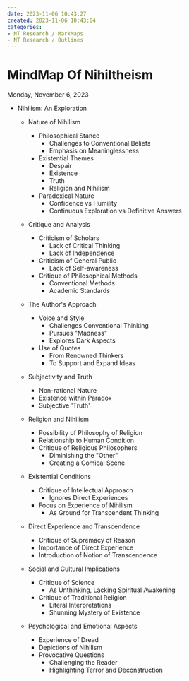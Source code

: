 ```yaml
---
date: 2023-11-06 10:43:27
created: 2023-11-06 10:43:04
categories:
- NT Research / MarkMaps
- NT Research / Outlines
---
```


# MindMap Of Nihiltheism

Monday, November 6, 2023

- Nihilism: An Exploration
    - Nature of Nihilism
        - Philosophical Stance
            - Challenges to Conventional Beliefs
            - Emphasis on Meaninglessness
        - Existential Themes
            - Despair
            - Existence
            - Truth
            - Religion and Nihilism
        - Paradoxical Nature
            - Confidence vs Humility
            - Continuous Exploration vs Definitive Answers

    - Critique and Analysis
        - Criticism of Scholars
            - Lack of Critical Thinking
            - Lack of Independence
        - Criticism of General Public
            - Lack of Self-awareness
        - Critique of Philosophical Methods
            - Conventional Methods
            - Academic Standards

    - The Author's Approach
        - Voice and Style
            - Challenges Conventional Thinking
            - Pursues "Madness"
            - Explores Dark Aspects
        - Use of Quotes
            - From Renowned Thinkers
            - To Support and Expand Ideas

    - Subjectivity and Truth
        - Non-rational Nature
        - Existence within Paradox
        - Subjective 'Truth'
    - Religion and Nihilism
        - Possibility of Philosophy of Religion
        - Relationship to Human Condition
        - Critique of Religious Philosophers
            - Diminishing the "Other"
            - Creating a Comical Scene

    - Existential Conditions
        - Critique of Intellectual Approach
            - Ignores Direct Experiences
        - Focus on Experience of Nihilism
            - As Ground for Transcendent Thinking

    - Direct Experience and Transcendence
        - Critique of Supremacy of Reason
        - Importance of Direct Experience
        - Introduction of Notion of Transcendence
    - Social and Cultural Implications
        - Critique of Science
            - As Unthinking, Lacking Spiritual Awakening
        - Critique of Traditional Religion
            - Literal Interpretations
            - Shunning Mystery of Existence

    - Psychological and Emotional Aspects
        - Experience of Dread
        - Depictions of Nihilism
        - Provocative Questions
            - Challenging the Reader
            - Highlighting Terror and Deconstruction